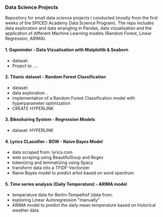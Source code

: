 ### Data Science Projects
Repository for small data science projects I conducted (mostly from the first weeks of the SPICED Academy Data Science Program). 
The repo includes data exploration and data wrangling in Pandas, data vizualisation and the application of different Machine Learning models (Random Forest, Linear Regression, ARIMA).

#### 1. Gapminder - Data Vizualisation with Matplotlib & Seaborn
* dataset: 
* Project to ....

#### 2. Titanic dataset - Random Forest Classification
* dataset: 
* data exploration ..
* implementation of a Random Forest Classification model with hyperparameter optimization 
* CREATE HYPERLINK

#### 3. Bikesharing System - Regression Models
* dataset: HYPERLINK 

#### 4. Lyrics CLassifier - BOW - Naive Bayes Model 
* data  scraped from: lyrics.com
* web scraping using BeautifulSoup and Regex
* tokenizing and lemmatizing using Spacy
* transform data into a TFIDF-Vectorizer
* Naive Bayes model to predict artist based on word spectrum

#### 5. Time series analysis (Daily Temperature) - ARIMA model
* temperature data for Berlin-Tempelhof (data from:
* exploring Linear Autoregression "manually"
* ARIMA model to predict the daily mean temperature based on historical weather data
